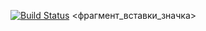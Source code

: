 [![Build Status](https://travis-ci.org/ssokov094/lab09.svg?branch=master)](https://travis-ci.org/ssokov094/lab09)
<фрагмент_вставки_значка>
